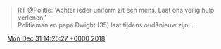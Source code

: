 > RT @Politie: 'Achter ieder uniform zit een mens\. Laat ons veilig hulp verlenen\.'  
> Politieman en papa Dwight \(35\) laat tijdens oud&amp;nieuw zijn…

<img src="../../media/tweet.ico" width="12" /> [Mon Dec 31 14:25:27 +0000 2018](https://twitter.com/DromerDenker/status/1079745352029360128)